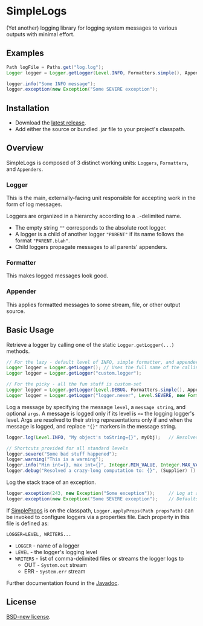 # SimpleLogs
(Yet another) logging library for logging system messages to various outputs with minimal effort.

## Examples
```java
Path logFile = Paths.get("log.log");
Logger logger = Logger.getLogger(Level.INFO, Formatters.simple(), Appenders.file(logFile, Level.INFO));

logger.info("Some INFO message");
logger.exception(new Exception("Some SEVERE exception");
```

## Installation
* Download the [latest release](https://github.com/kkorolyov/SimpleLogs/releases/latest).
* Add either the source or bundled .jar file to your project's classpath.

## Overview
SimpleLogs is composed of 3 distinct working units: `Loggers`, `Formatters`, and `Appenders`.

### Logger
This is the main, externally-facing unit responsible for accepting work in the form of log messages.

Loggers are organized in a hierarchy according to a `.`-delimited name.
* The empty string `""` corresponds to the absolute root logger.
* A logger is a child of another logger `"PARENT"` if its name follows the format `"PARENT.blah"`.
* Child loggers propagate messages to all parents' appenders.

### Formatter
This makes logged messages look good.

### Appender
This applies formatted messages to some stream, file, or other output source.

## Basic Usage
Retrieve a logger by calling one of the static `Logger.getLogger(...)` methods.
```java
// For the lazy - default level of INFO, simple formatter, and appender to System.err
Logger logger = Logger.getLogger();	// Uses the full name of the calling class as its name
Logger logger = Logger.getLogger("custom.logger");

// For the picky - all the fun stuff is custom-set
Logger logger = Logger.getLogger(Level.DEBUG, Formatters.simple(), Appenders.out());	// Uses the full name of the calling class as its name
Logger logger = Logger.getLogger("logger.never", Level.SEVERE, new Formatter() {...}, new Appender(Level.WARNING) {...});
```
Log a message by specifying the message `level`, a `message string`, and optional `args`.
A message is logged only if its level is `<=` the logging logger's level.
Args are resolved to their string representations only if and when the message is logged, and replace `"{}"` markers in the message string.
```java
logger.log(Level.INFO, "My object's toString={}", myObj);	// Resolves to "My object's toString=THIS_IS_MY_OBJ"

// Shortcuts provided for all standard levels
logger.severe("Some bad stuff happened");
logger.warning("This is a warning");
logger.info("Min int={}, max int={}", Integer.MIN_VALUE, Integer.MAX_VALUE);
logger.debug("Resolved a crazy-long computation to: {}", (Supplier) () -> "A" + "B");	// Suppliers are args too!
```
Log the stack trace of an exception.
```java
logger.exception(243, new Exception("Some exception"));		// Log at a custom level
logger.exception(new Exception("Some SEVERE exception");	// Defaults to SEVERE level
```
If [SimpleProps](https://github.com/kkorolyov/SimpleProps) is on the classpath, `Logger.applyProps(Path propsPath)` can be invoked to configure loggers via a properties file.
Each property in this file is defined as:

`LOGGER=LEVEL, WRITERS...`
* `LOGGER` - name of a logger
* `LEVEL` - the logger's logging level
* `WRITERS` - list of comma-delimited files or streams the logger logs to
	* OUT - `System.out` stream
	* ERR - `System.err` stream

Further documentation found in the [Javadoc](https://kkorolyov.github.io/SimpleLogs).

## License
[BSD-new license](LICENSE).  
